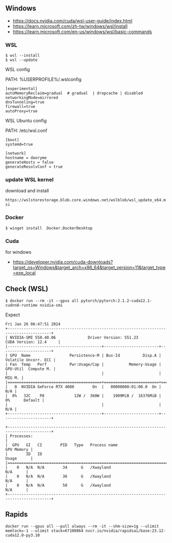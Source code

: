 ## Windows

- https://docs.nvidia.com/cuda/wsl-user-guide/index.html
- https://learn.microsoft.com/zh-tw/windows/wsl/install
- https://learn.microsoft.com/en-us/windows/wsl/basic-commands

### WSL

```shell
$ wsl --install
$ wsl --update
```

WSL config

PATH: %USERPROFILE%/.wslconfig

```text 
[experimental]
autoMemoryReclaim=gradual  # gradual  | dropcache | disabled
networkingMode=mirrored
dnsTunneling=true
firewall=true
autoProxy=true
```

WSL Ubuntu config

PATH: /etc/wsl.conf

```text
[boot]
systemd=true

[network]
hostname = dooryme
generateHosts = false
generateResolvConf = true
```


### update WSL kernel

download and install

`https://wslstorestorage.blob.core.windows.net/wslblob/wsl_update_x64.msi`

### Docker 

```shell
$ winget install  Docker.DockerDesktop
```

### Cuda

for windows

- https://developer.nvidia.com/cuda-downloads?target_os=Windows&target_arch=x86_64&target_version=11&target_type=exe_local

## Check (WSL)

```shell
$ docker run --rm -it --gpus all pytorch/pytorch:2.1.2-cuda12.1-cudnn8-runtime nvidia-smi
```

Expect

```text
Fri Jan 26 06:47:51 2024       
+-----------------------------------------------------------------------------------------+
| NVIDIA-SMI 550.40.06              Driver Version: 551.23         CUDA Version: 12.4     |
|-----------------------------------------+------------------------+----------------------+
| GPU  Name                 Persistence-M | Bus-Id          Disp.A | Volatile Uncorr. ECC |
| Fan  Temp   Perf          Pwr:Usage/Cap |           Memory-Usage | GPU-Util  Compute M. |
|                                         |                        |               MIG M. |
|=========================================+========================+======================|
|   0  NVIDIA GeForce RTX 4080        On  |   00000000:01:00.0  On |                  N/A |
|  0%   32C    P8             12W /  360W |    1909MiB /  16376MiB |      0%      Default |
|                                         |                        |                  N/A |
+-----------------------------------------+------------------------+----------------------+
                                                                                         
+-----------------------------------------------------------------------------------------+
| Processes:                                                                              |
|  GPU   GI   CI        PID   Type   Process name                              GPU Memory |
|        ID   ID                                                               Usage      |
|=========================================================================================|
|    0   N/A  N/A        34      G   /Xwayland                                   N/A      |
|    0   N/A  N/A        36      G   /Xwayland                                   N/A      |
|    0   N/A  N/A        50      G   /Xwayland                                   N/A      |
+-----------------------------------------------------------------------------------------+
```


## Rapids

```shell
docker run --gpus all --pull always --rm -it --shm-size=1g --ulimit memlock=-1 --ulimit stack=67108864 nvcr.io/nvidia/rapidsai/base:23.12-cuda12.0-py3.10
```